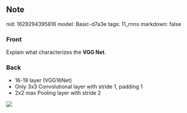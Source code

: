 ## Note
nid: 1629294395816
model: Basic-d7a3e
tags: 11_rnns
markdown: false

### Front
Explain what characterizes the <b>VGG Net</b>.

### Back
<div>
  <div>
    <ul>
      <li>16-19 layer (VGG16Net)
      <li>Only 3x3 Convolutional layer with stride 1, padding 1
      <li>2x2 max Pooling layer with stride 2
    </ul>
  </div>
</div>
<div><img src=
paste-c399ce6fe7b5c7a6a71cc35807bc955872ac6908.jpg></div>
